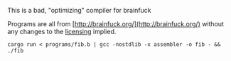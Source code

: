 This is a bad, "optimizing" compiler for brainfuck

Programs are all from [http://brainfuck.org/](http://brainfuck.org/)
without any changes to the
[licensing](https://creativecommons.org/licenses/by-sa/4.0/legalcode)
implied.

```
cargo run < programs/fib.b | gcc -nostdlib -x assembler -o fib - && ./fib
```
